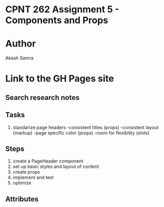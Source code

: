 # CPNT 262 Assignment 5 - Components and Props

# Author
Akash Samra

# Link to the GH Pages site

## Search research notes

## Tasks
1. standarize page headers 
 -consistent titles (props)
 -consistent layout (markup)
 -page specific color (props)
 -room for flexibility (slots)

## Steps

1. create a PageHeader component 
2. set up basic styles and layout of content
3. create props
4. implement and test
5. optimize

## Attributes
